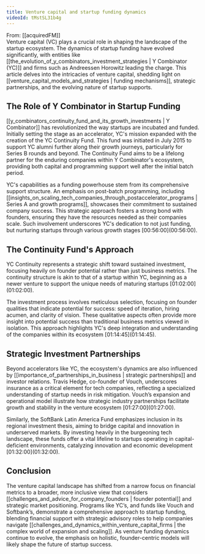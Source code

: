 ```yaml
---
title: Venture capital and startup funding dynamics
videoId: tMstSL31b4g
---
```


From: [[acquiredFM]] <br/> 
Venture capital (VC) plays a crucial role in shaping the landscape of the startup ecosystem. The dynamics of startup funding have evolved significantly, with entities like [[the_evolution_of_y_combinators_investment_strategies | Y Combinator (YC)]] and firms such as Andreessen Horowitz leading the charge. This article delves into the intricacies of venture capital, shedding light on [[venture_capital_models_and_strategies | funding mechanisms]], strategic partnerships, and the evolving nature of startup supports.

## The Role of Y Combinator in Startup Funding

[[y_combinators_continuity_fund_and_its_growth_investments | Y Combinator]] has revolutionized the way startups are incubated and funded. Initially setting the stage as an accelerator, YC's mission expanded with the creation of the YC Continuity Fund. This fund was initiated in July 2015 to support YC alumni further along their growth journeys, particularly for Series B rounds and beyond. The Continuity Fund aims to be a lifelong partner for the enduring companies within Y Combinator's ecosystem, providing both capital and programming support well after the initial batch period.

YC's capabilities as a funding powerhouse stem from its comprehensive support structure. An emphasis on post-batch programming, including [[insights_on_scaling_tech_companies_through_postaccelerator_programs | Series A and growth programs]], showcases their commitment to sustained company success. This strategic approach fosters a strong bond with founders, ensuring they have the resources needed as their companies scale. Such involvement underscores YC's dedication to not just funding, but nurturing startups through various growth stages [00:56:00](<a class="yt-timestamp" data-t="00:56:00">00:56:00</a>).

## The Continuity Fund's Approach

YC Continuity represents a strategic shift toward sustained investment, focusing heavily on founder potential rather than just business metrics. The continuity structure is akin to that of a startup within YC, beginning as a newer venture to support the unique needs of maturing startups [01:02:00](<a class="yt-timestamp" data-t="01:02:00">01:02:00</a>).

The investment process involves meticulous selection, focusing on founder qualities that indicate potential for success: speed of iteration, hiring acumen, and clarity of vision. These qualitative aspects often provide more insight into potential success than traditional business metrics viewed in isolation. This approach highlights YC's deep integration and understanding of the companies within its ecosystem [01:14:45](<a class="yt-timestamp" data-t="01:14:45">01:14:45</a>).

## Strategic Investment Partnerships

Beyond accelerators like YC, the ecosystem's dynamics are also influenced by [[importance_of_partnerships_in_business | strategic partnerships]] and investor relations. Travis Hedge, co-founder of Vouch, underscores insurance as a critical element for tech companies, reflecting a specialized understanding of startup needs in risk mitigation. Vouch’s expansion and operational model illustrate how strategic industry partnerships facilitate growth and stability in the venture ecosystem [01:27:00](<a class="yt-timestamp" data-t="01:27:00">01:27:00</a>).

Similarly, the SoftBank Latin America Fund emphasizes inclusion in its regional investment thesis, aiming to bridge capital and innovation in underserved markets. By investing heavily in the burgeoning tech landscape, these funds offer a vital lifeline to startups operating in capital-deficient environments, catalyzing innovation and economic development [01:32:00](<a class="yt-timestamp" data-t="01:32:00">01:32:00</a>).

## Conclusion

The venture capital landscape has shifted from a narrow focus on financial metrics to a broader, more inclusive view that considers [[challenges_and_advice_for_company_founders | founder potential]] and strategic market positioning. Programs like YC’s, and funds like Vouch and Softbank’s, demonstrate a comprehensive approach to startup funding, blending financial support with strategic advisory roles to help companies navigate [[challenges_and_dynamics_within_venture_capital_firms | the complex world of expansion and scaling]]. As venture funding dynamics continue to evolve, the emphasis on holistic, founder-centric models will likely shape the future of startup success.